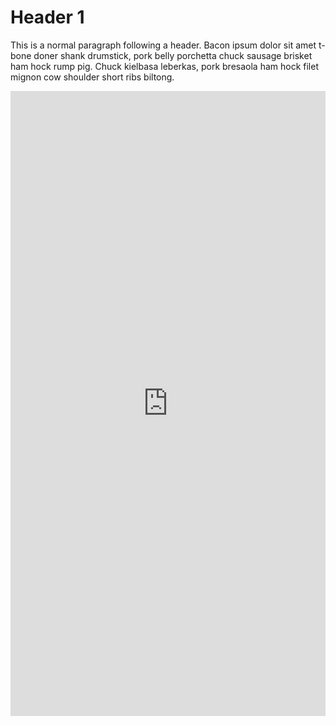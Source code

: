 <h1>
<a id="header-1" class="anchor" href="#header-1" aria-hidden="true"><span class="octicon octicon-link"></span></a>Header 1</h1>

<p>This is a normal paragraph following a header. Bacon ipsum dolor sit amet t-bone doner shank drumstick, pork belly porchetta chuck sausage brisket ham hock rump pig. Chuck kielbasa leberkas, pork bresaola ham hock filet mignon cow shoulder short ribs biltong.</p>

 
 <iframe frameborder="0" style="width:100%;height:1000px;" src="https://gerryk18.github.io/retire_at_50/plot.html"></iframe> 
